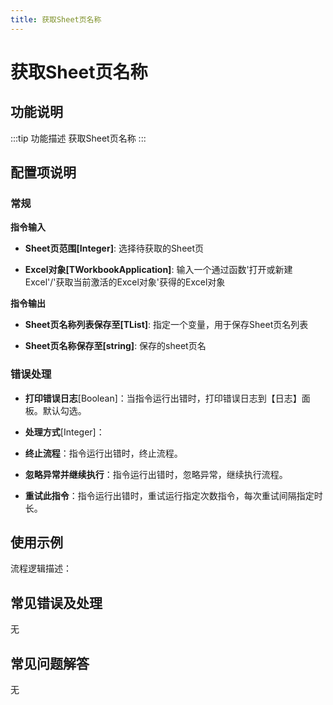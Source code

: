 ```yaml
---
title: 获取Sheet页名称
---
```


# 获取Sheet页名称

## 功能说明

:::tip 功能描述
获取Sheet页名称
:::

## 配置项说明

### 常规

**指令输入**

- **Sheet页范围[Integer]**: 选择待获取的Sheet页

- **Excel对象[TWorkbookApplication]**: 输入一个通过函数'打开或新建Excel'/'获取当前激活的Excel对象'获得的Excel对象


**指令输出**

- **Sheet页名称列表保存至[TList<String>]**: 指定一个变量，用于保存Sheet页名列表

- **Sheet页名称保存至[string]**: 保存的sheet页名

### 错误处理

- **打印错误日志**[Boolean]：当指令运行出错时，打印错误日志到【日志】面板。默认勾选。

- **处理方式**[Integer]：

 - **终止流程**：指令运行出错时，终止流程。

 - **忽略异常并继续执行**：指令运行出错时，忽略异常，继续执行流程。

 - **重试此指令**：指令运行出错时，重试运行指定次数指令，每次重试间隔指定时长。

## 使用示例

流程逻辑描述：

## 常见错误及处理

无

## 常见问题解答

无

